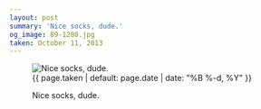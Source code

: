 ```yaml
---
layout: post
summary: 'Nice socks, dude.'
og_image: 89-1280.jpg
taken: October 11, 2013
---
```


<figure class="post">
 <img alt="Nice socks, dude." sizes="(min-width: 700px) 50vw, calc(100vw - 2rem)" src="{{ site.assets_url }}/89-640.jpg" srcset="{{ site.assets_url }}/89-1280.jpg 1280w, {{ site.assets_url }}/89-960.jpg 960w, {{ site.assets_url }}/89-640.jpg 640w, {{ site.assets_url }}/89-320.jpg 320w"/>
 <figcaption>
  <time>
   {{ page.taken | default: page.date | date: "%B %-d, %Y" }}
  </time>
  <p>
   Nice socks, dude.
  </p>
 </figcaption>
</figure>
